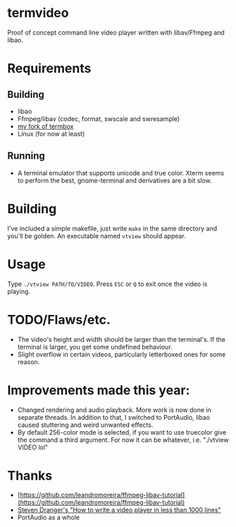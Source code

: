 # termvideo
Proof of concept command line video player written with libav/Ffmpeg and libao.

# Requirements
## Building
+ libao
+ Ffmpeg/libav (codec, format, swscale and swresample)
+ [my fork of termbox](https://github.com/Kimplul/termbox)
+ Linux (for now at least)

## Running
+ A terminal emulator that supports unicode and true color. Xterm seems to perform the best, gnome-terminal and derivatives are a bit slow.

# Building
I've included a simple makefile, just write ```make``` in the same directory and you'll be golden. An executable named ```vtview``` should appear.

# Usage
Type ```./vtview PATH/TO/VIDEO```. Press ```ESC``` or ```Q``` to exit once the video is playing.

# TODO/Flaws/etc.
+ The video's height and width should be larger than the terminal's. If the terminal is larger, you get some undefined behaviour.
+ Slight overflow in certain videos, particularly letterboxed ones for some reason.

# Improvements made this year:
+ Changed rendering and audio playback. More work is now done in separate
  threads. In addition to that, I switched to PortAudio, libao caused stuttering
  and weird unwanted effects.
+ By default 256-color mode is selected, if you want to use truecolor give the
  command a third argument. For now it can be whatever, i.e. "./vtview VIDEO
  lol"

# Thanks
+ [https://github.com/leandromoreira/ffmpeg-libav-tutorial](https://github.com/leandromoreira/ffmpeg-libav-tutorial)
+ [Steven Dranger's "How to write a video player in less than 1000 lines"](dranger.com/ffmpeg/)
+ PortAudio as a whole

